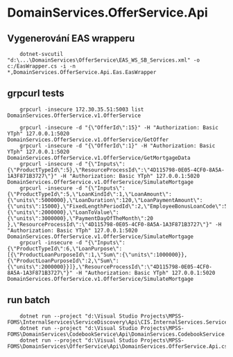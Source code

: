 ﻿# DomainServices.OfferService.Api

## Vygenerování EAS wrapperu
        dotnet-svcutil "d:\...\DomainServices\OfferService\EAS_WS_SB_Services.xml" -o c:/EasWrapper.cs -i -n *,DomainServices.OfferService.Api.Eas.EasWrapper

## grpcurl tests
        grpcurl -insecure 172.30.35.51:5003 list DomainServices.OfferService.v1.OfferService
       
        grpcurl -insecure -d "{\"OfferId\":15}" -H "Authorization: Basic YTph" 127.0.0.1:5020 DomainServices.OfferService.v1.OfferService/GetOffer
        grpcurl -insecure -d "{\"OfferId\":1}" -H "Authorization: Basic YTph" 127.0.0.1:5020 DomainServices.OfferService.v1.OfferService/GetMortgageData
        grpcurl -insecure -d "{\"Inputs\":{\"ProductTypeId\":5},\"ResourceProcessId\":\"4D115798-0E05-4CF0-8A5A-1A3F871B3727\"}" -H "Authorization: Basic YTph" 127.0.0.1:5020 DomainServices.OfferService.v1.OfferService/SimulateMortgage
        grpcurl -insecure -d "{\"Inputs\":{\"ProductTypeId\":5,\"LoanKindId\":1,\"LoanAmount\":{\"units\":5000000},\"LoanDuration\":120,\"LoanPaymentAmount\":{\"units\":15000},\"FixedLengthPeriodId\":2,\"EmployeeBonusLoanCode\":5,\"CollateralAmount\":{\"units\":2000000},\"LoanToValue\":{\"units\":3000000},\"PaymentDayOfTheMonth\":20 },\"ResourceProcessId\":\"4D115798-0E05-4CF0-8A5A-1A3F871B3727\"}" -H "Authorization: Basic YTph" 127.0.0.1:5020 DomainServices.OfferService.v1.OfferService/SimulateMortgage
        grpcurl -insecure -d "{\"Inputs\":{\"ProductTypeId\":6,\"LoanPurpose\":[{\"ProductLoanPurposeId\":1,\"Sum\":{\"units\":1000000}}, {\"ProductLoanPurposeId\":2,\"Sum\":{\"units\":2000000}}]},\"ResourceProcessId\":\"4D115798-0E05-4CF0-8A5A-1A3F871B3727\"}" -H "Authorization: Basic YTph" 127.0.0.1:5020 DomainServices.OfferService.v1.OfferService/SimulateMortgage


## run batch
        dotnet run --project "d:\Visual Studio Projects\MPSS-FOMS\InternalServices\ServiceDiscovery\Api\CIS.InternalServices.ServiceDiscovery.Api.csproj"
        dotnet run --project "d:\Visual Studio Projects\MPSS-FOMS\DomainServices\CodebookService\Api\DomainServices.CodebookService.Api.csproj"
        dotnet run --project "d:\Visual Studio Projects\MPSS-FOMS\DomainServices\OfferService\Api\DomainServices.OfferService.Api.csproj"
